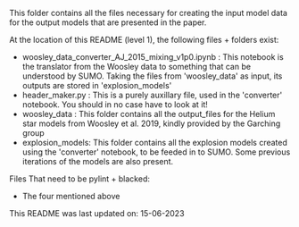 This folder contains all the files necessary for creating the input model data for the output models that are presented in the paper.

At the location of this README (level 1), the following files + folders exist:

- woosley_data_converter_AJ_2015_mixing_v1p0.ipynb : This notebook is the translator from the Woosley data to something that can be understood by SUMO.
                                                     Taking the files from 'woosley_data' as input, its outputs are stored in 'explosion_models'
- header_maker.py : This is a purely auxillary file, used in the 'converter' notebook. You should in no case have to look at it!
- woosley_data : This folder contains all the output_files for the Helium star models from Woosley et al. 2019, kindly provided by the Garching group
- explosion_models: This folder contains all the explosion models created using the 'converter' notebook, to be feeded in to SUMO. 
                    Some previous iterations of the models are also present.


Files That need to be pylint + blacked:
- The four mentioned above

This README was last updated on: 15-06-2023


